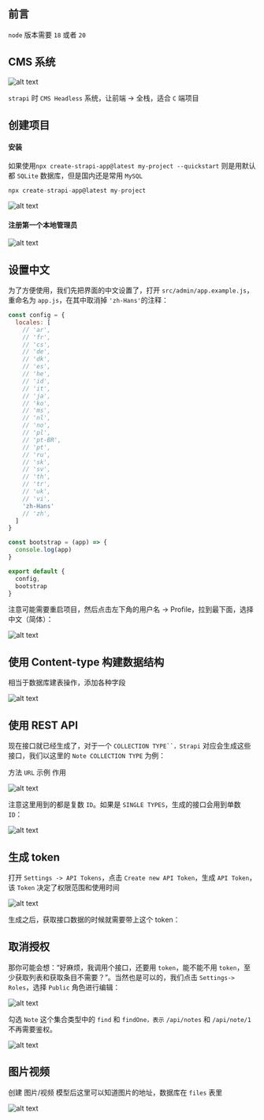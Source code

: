 ## 前言

`node` 版本需要 `18` 或者 `20`

## CMS 系统

![alt text](image.png)

`strapi` 时 `CMS Headless` 系统，让前端 -> 全栈，适合 `C` 端项目

## 创建项目

#### 安装

如果使用`npx create-strapi-app@latest my-project --quickstart` 则是用默认都 `SQLite` 数据库，但是国内还是常用 `MySQL`

```js
npx create-strapi-app@latest my-project
```

![alt text](image-9.png)

#### 注册第一个本地管理员

![alt text](image-2.png)

## 设置中文

为了方便使用，我们先把界面的中文设置了，打开 `src/admin/app.example.js`，重命名为 `app.js`，在其中取消掉 `'zh-Hans'`的注释：

```js
const config = {
  locales: [
    // 'ar',
    // 'fr',
    // 'cs',
    // 'de',
    // 'dk',
    // 'es',
    // 'he',
    // 'id',
    // 'it',
    // 'ja',
    // 'ko',
    // 'ms',
    // 'nl',
    // 'no',
    // 'pl',
    // 'pt-BR',
    // 'pt',
    // 'ru',
    // 'sk',
    // 'sv',
    // 'th',
    // 'tr',
    // 'uk',
    // 'vi',
    'zh-Hans'
    // 'zh',
  ]
}

const bootstrap = (app) => {
  console.log(app)
}

export default {
  config,
  bootstrap
}
```

注意可能需要重启项目，然后点击左下角的用户名 -> Profile，拉到最下面，选择中文（简体）：

![alt text](image-3.png)

## 使用 Content-type 构建数据结构

相当于数据库建表操作，添加各种字段

![alt text](2.gif)

## 使用 REST API

现在接口就已经生成了，对于一个 ` COLLECTION TYPE``，Strapi ` 对应会生成这些接口，我们以这里的 `Note COLLECTION TYPE` 为例：

方法 `URL` 示例 作用

![alt text](image-7.png)

注意这里用到的都是复数 `ID`。如果是 `SINGLE TYPES`，生成的接口会用到单数 `ID`：

![alt text](image-8.png)

## 生成 token

打开 `Settings -> API Tokens`，点击 `Create new API Token`，生成 `API Token`，该 `Token` 决定了权限范围和使用时间

![alt text](image-4.png)

生成之后，获取接口数据的时候就需要带上这个 token：

## 取消授权

那你可能会想：“好麻烦，我调用个接口，还要用 `token`，能不能不用 `token`，至少获取列表和获取条目不需要？”。当然也是可以的，我们点击 `Settings-> Roles`，选择 `Public` 角色进行编辑：

![alt text](image-5.png)

勾选 `Note` 这个集合类型中的 `find` 和 `findOne，表示` `/api/notes` 和 `/api/note/1` 不再需要鉴权。

![alt text](image-6.png)

## 图片视频

创建 图片/视频 模型后这里可以知道图片的地址，数据库在 `files` 表里

![alt text](image-10.png)
